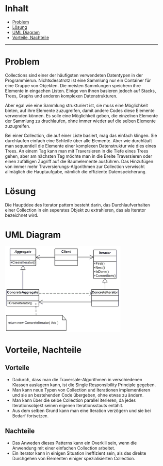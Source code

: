 # Inhalt 

- [Problem](#problem)
- [Lösung](#lösung)
- [UML Diagram](#uml-diagram)
- [Vorteile, Nachteile](#vorteile-nachteile)
  
---

# Problem
Collections sind einer der häufigsten verwendeten Datentypen in der Programmierun. 
Nichtsdesotrotz ist eine Sammlung nur ein Container für eine Gruppe von Objekten. Die meisten Sammlungen speichern 
ihre Elemente in eingachen Listen. Einige von ihnen basieren jedoch auf Stacks, Trees, Graphs und anderen komplexen Datenstrukturen.

Aber egal wie eine Sammlung strukturiert ist, sie muss eine Möglichkeit bieten, auf ihre Elemente zuzugreifen, damit andere Codes 
diese Elemente verwenden können. Es solle eine Möglichkeit geben, die einzelnen Elemente der Sammlung zu druchlaufen,
ohne immer wieder auf die selben Elemente zuzugreifen.

Bei einer Collection, die auf einer Liste basiert, mag das einfach klingen. Sie durchlaufen einfach eine Schleife über alle Elemente.
Aber wie durchläuft man sequentiell die Elemente einer komplexen Datenstruktur wie dies eines Trees. An einem Tag kann 
man mit Traversieren in die Tiefe eines Trees gehen, aber am nächsten Tag möchte man in die Breite Traversieren oder einen 
zufälligen Zugriff auf die Baumelemente ausführen.
Das Hinzufügen von immer mehr Traversierungs-Algorithmen zur Collection verwischt allmäglich die Hauptaufgabe, 
nämlich die effiziente Datenspeicherung.

# Lösung
Die Hauptidee des Iterator pattern besteht darin, das Durchlaufverhalten einer Collection in ein seperates
Objekt zu extrahieren, das als Iterator bezeichnet wird.



# UML Diagram

![markdown logo](./iterator.png "UML")
<!-- 
```mermaid
classDiagram
    
    IIterator <|-- Client
    IAggregate <|-- Client
    IAggregate <|-- ConcreteAggregate
    IIterator <|-- ConcreteIterator
    ConcreteIterator <|.. ConcreteAggregate
    ConcreteAggregate <|-- ConcreteIterator
    
    class Client{
       
    }
    class IAggregate{
        <<interface | abstractCollection>>

        +CreateIterator()
    }
    class IIterator{
        <<interface | abstractIterator>>

        +First()
        +Next()
        +IsDone()
        +CurrentItem()
    }
    class ConcreteAggregate{
        <<collection>>

        +CreateIterator()
    }
    class ConcreteIterator{
        <<iterator>>
    }
``` -->

# Vorteile, Nachteile 

## Vorteile
- Dadurch, dass man die Traversale-Algorithmen in verschiedenen Klassen auslagern kann, ist die Single Responsibility Principle gegeben.
- Man kann neue Typen von Collection und Iterationen implementieren und sie an bestehenden Code übergeben, ohne etwas zu ändern.
- Man kann über die selbe Collection parallel iterieren, da jedes Iterationsobjekt seinen eigenen Iterationsstauts entählt.
- Aus dem selben Grund kann man eine Iteration verzögern und sie bei Bedarf fortsetzen.

## Nachteile
- Das Anweden dieses Patterns kann ein Overkill sein, wenn die Anwendung mit einer einfachen Collection arbeitet.
- Ein Iterator kann in einigen Situation ineffizient sein, als das direkte Durchgehen von Elementen einiger spezialisierten Collection.